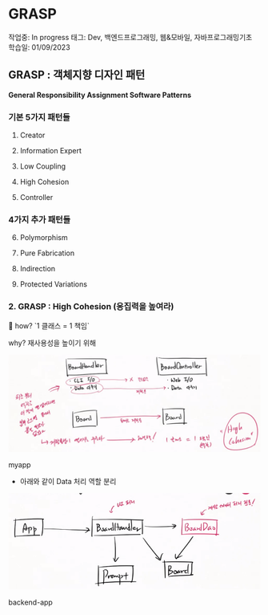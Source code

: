 # GRASP

작업중: In progress
태그: Dev, 백엔드프로그래밍, 웹&모바일, 자바프로그래밍기초
학습일: 01/09/2023

## **GRASP : 객체지향 디자인 패턴**

**General Responsibility Assignment Software Patterns**

### **기본 5가지 패턴들**

1) Creator

2) Information Expert

3) Low Coupling

4) High Cohesion

5) Controller

### **4가지 추가 패턴들**

6) Polymorphism

7) Pure Fabrication

8) Indirection

9) Protected Variations

### 2. GRASP : High Cohesion (응집력을 높여라)

<aside>
📍 how?   `1 클래스 = 1 책임`

why? 재사용성을 높이기 위해

</aside>

![myapp](GRASP%200816593e067f4b98bd17939203e17231/Untitled.png)

myapp

- 아래와 같이 Data 처리 역할 분리

![backend-app](GRASP%200816593e067f4b98bd17939203e17231/Untitled%201.png)

backend-app